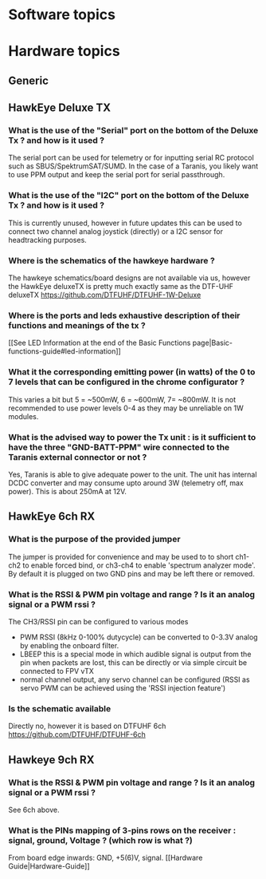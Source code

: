 # Software topics

# Hardware topics
## Generic
## HawkEye Deluxe TX
### What is the use of the "Serial" port on the bottom of the Deluxe Tx ? and how is it used ?
The serial port can be used for telemetry or for inputting serial RC protocol such as SBUS/SpektrumSAT/SUMD. In the case of a Taranis, you likely want to use PPM output and keep the serial port for serial passthrough.

### What is the use of the "I2C" port on the bottom of the Deluxe Tx ? and how is it used ?
This is currently unused, however in future updates this can be used to connect two channel analog joystick (directly) or a I2C sensor for headtracking purposes.

### Where is the schematics of the hawkeye hardware ?
The hawkeye schematics/board designs are not available via us, however the HawkEye deluxeTX is pretty much exactly same as the DTF-UHF deluxeTX https://github.com/DTFUHF/DTFUHF-1W-Deluxe

### Where is the ports and leds exhaustive description of their functions and meanings of the tx ?
[[See LED Information at the end of the Basic Functions page|Basic-functions-guide#led-information]]


### What it the corresponding emitting power (in watts) of the 0 to 7 levels that can be configured in the chrome configurator ?
This varies a bit but 5 = ~500mW, 6 = ~600mW,  7= ~800mW. It is not recommended to use power levels 0-4 as they may be unreliable on 1W modules.

### What is the advised way to power the Tx unit : is it sufficient to have the three "GND-BATT-PPM" wire connected to the Taranis external connector or not ?
Yes, Taranis is able to give adequate power to the unit. The unit has internal DCDC converter and may consume upto around 3W (telemetry off, max power). This is about 250mA at 12V.

## HawkEye 6ch RX
### What is the purpose of the provided jumper
The jumper is provided for convenience and may be used to to short ch1-ch2 to enable forced bind, or ch3-ch4 to enable 'spectrum analyzer mode'. By default it is plugged on two GND pins and may be left there or removed.

### What is the RSSI & PWM pin voltage and range ? Is it an analog signal or a PWM rssi ?
The CH3/RSSI pin can be configured to various modes
* PWM RSSI (8kHz 0-100% dutycycle) can be converted to 0-3.3V analog by enabling the onboard filter.
* LBEEP this is a special mode in which audible signal is output from the pin when packets are lost, this can be directly or via simple circuit be connected to FPV vTX
* normal channel output, any servo channel can be configured (RSSI as servo PWM can be achieved using the 'RSSI injection feature')

### Is the schematic available
Directly no, however it is based on DTFUHF 6ch https://github.com/DTFUHF/DTFUHF-6ch

## Hawkeye 9ch RX
### What is the RSSI & PWM pin voltage and range ? Is it an analog signal or a PWM rssi ?
See 6ch above.
### What is the PINs mapping of 3-pins rows on the receiver : signal, ground, Voltage ? (which row is what ?)
From board edge inwards: GND, +5(6)V, signal. [[Hardware Guide|Hardware-Guide]]
